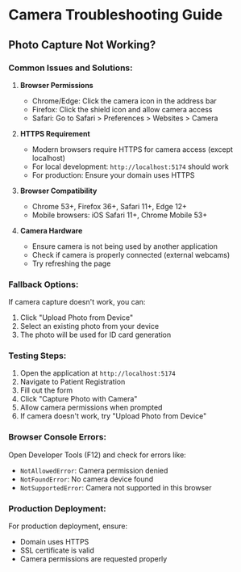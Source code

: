 # Camera Troubleshooting Guide

## Photo Capture Not Working?

### Common Issues and Solutions:

1. **Browser Permissions**
   - Chrome/Edge: Click the camera icon in the address bar
   - Firefox: Click the shield icon and allow camera access
   - Safari: Go to Safari > Preferences > Websites > Camera

2. **HTTPS Requirement**
   - Modern browsers require HTTPS for camera access (except localhost)
   - For local development: `http://localhost:5174` should work
   - For production: Ensure your domain uses HTTPS

3. **Browser Compatibility**
   - Chrome 53+, Firefox 36+, Safari 11+, Edge 12+
   - Mobile browsers: iOS Safari 11+, Chrome Mobile 53+

4. **Camera Hardware**
   - Ensure camera is not being used by another application
   - Check if camera is properly connected (external webcams)
   - Try refreshing the page

### Fallback Options:

If camera capture doesn't work, you can:
1. Click "Upload Photo from Device" 
2. Select an existing photo from your device
3. The photo will be used for ID card generation

### Testing Steps:

1. Open the application at `http://localhost:5174`
2. Navigate to Patient Registration
3. Fill out the form
4. Click "Capture Photo with Camera"
5. Allow camera permissions when prompted
6. If camera doesn't work, try "Upload Photo from Device"

### Browser Console Errors:

Open Developer Tools (F12) and check for errors like:
- `NotAllowedError`: Camera permission denied
- `NotFoundError`: No camera device found
- `NotSupportedError`: Camera not supported in this browser

### Production Deployment:

For production deployment, ensure:
- Domain uses HTTPS
- SSL certificate is valid
- Camera permissions are requested properly
